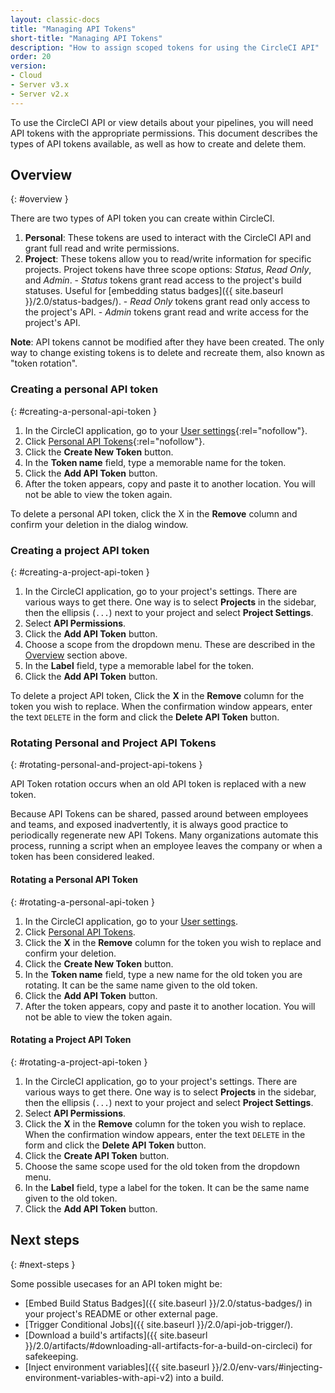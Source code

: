 ```yaml
---
layout: classic-docs
title: "Managing API Tokens"
short-title: "Managing API Tokens"
description: "How to assign scoped tokens for using the CircleCI API"
order: 20
version:
- Cloud
- Server v3.x
- Server v2.x
---
```


To use the CircleCI API or view details about your pipelines, you will need API tokens
with the appropriate permissions. This document describes the types of API
tokens available, as well as how to create and delete them.

## Overview
{: #overview }

There are two types of API token you can create within CircleCI.

  1. **Personal**:
  These tokens are used to interact with the CircleCI API
  and grant full read and write permissions.
  2. **Project**:
  These tokens allow you to read/write information for specific projects.
  Project tokens have three scope options: _Status_, _Read Only_, and _Admin_.
    - _Status_ tokens grant read access to the project's build statuses.
    Useful for [embedding status badges]({{ site.baseurl }}/2.0/status-badges/).
    - _Read Only_ tokens grant read only access to the project's API.
    - _Admin_ tokens grant read and write access for the project's API.

**Note**: API tokens cannot be modified after they have been created. The only
way to change existing tokens is to delete and recreate them, also known as "token rotation".

### Creating a personal API token
{: #creating-a-personal-api-token }

  1. In the CircleCI application, go to your [User settings](https://app.circleci.com/settings/user){:rel="nofollow"}.
  2. Click [Personal API Tokens](https://app.circleci.com/settings/user/tokens){:rel="nofollow"}.
  3. Click the **Create New Token** button.
  4. In the **Token name** field, type a memorable name for the token.
  5. Click the **Add API Token** button.
  6. After the token appears, copy and paste it to another location. You will
     not be able to view the token again.

To delete a personal API token, click the X in the **Remove** column and confirm
your deletion in the dialog window.

### Creating a project API token
{: #creating-a-project-api-token }

  1. In the CircleCI application, go to your project's settings. There are various ways to get there. One way is to select **Projects** in the sidebar, then the ellipsis (`...`) next to your project and select **Project Settings**.
  2. Select **API Permissions**.
  3. Click the **Add API Token** button.
  4. Choose a scope from the dropdown menu. These are described in the [Overview](#overview) section above.
  5. In the **Label** field, type a memorable label for the token.
  6. Click the **Add API Token** button.

To delete a project API token, Click the **X** in the **Remove** column for the
token you wish to replace. When the confirmation window appears, enter the text
`DELETE` in the form and click the **Delete API Token** button.


### Rotating Personal and Project API Tokens
{: #rotating-personal-and-project-api-tokens }

API Token rotation occurs when an old API token is replaced with a new token.

Because API Tokens can be shared, passed around between employees and teams, and
exposed inadvertently, it is always good practice to periodically regenerate new
API Tokens. Many organizations automate this process, running a script when an
employee leaves the company or when a token has been considered leaked.

#### Rotating a Personal API Token
{: #rotating-a-personal-api-token }

1. In the CircleCI application, go to your [User settings](https://app.circleci.com/settings/user).
1. Click [Personal API Tokens](https://app.circleci.com/settings/user/tokens).
1. Click the **X** in the **Remove** column for the token you wish to replace and confirm your deletion.
1. Click the **Create New Token** button.
1. In the **Token name** field, type a new name for the old token you are rotating. It can be the same name given to the old token.
1. Click the **Add API Token** button.
1. After the token appears, copy and paste it to another location. You will not be able to view the token again.

#### Rotating a Project API Token
{: #rotating-a-project-api-token }

1. In the CircleCI application, go to your project's settings. There are various ways to get there. One way is to select **Projects** in the sidebar, then the ellipsis (`...`) next to your project and select **Project Settings**.
1. Select **API Permissions**.
1. Click the **X** in the **Remove** column for the token you wish to replace.
   When the confirmation window appears, enter the text `DELETE` in the form and click the **Delete API Token** button.
1. Click the **Create API Token** button.
1. Choose the same scope used for the old token from the dropdown menu.
1. In the **Label** field, type a label for the token. It can be the same name given to the old token.
1. Click the **Add API Token** button.

## Next steps
{: #next-steps }

Some possible usecases for an API token might be:

  - [Embed Build Status Badges]({{ site.baseurl }}/2.0/status-badges/) in your project's README or other external page.
  - [Trigger Conditional Jobs]({{ site.baseurl }}/2.0/api-job-trigger/).
  - [Download a build's artifacts]({{ site.baseurl }}/2.0/artifacts/#downloading-all-artifacts-for-a-build-on-circleci) for safekeeping.
  - [Inject environment variables]({{ site.baseurl }}/2.0/env-vars/#injecting-environment-variables-with-api-v2) into a build.
